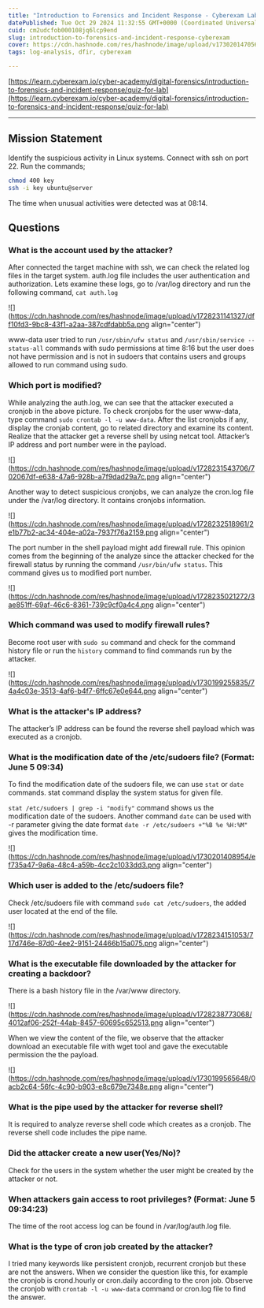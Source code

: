 ```yaml
---
title: "Introduction to Forensics and Incident Response - Cyberexam Lab Writeup"
datePublished: Tue Oct 29 2024 11:32:55 GMT+0000 (Coordinated Universal Time)
cuid: cm2udcfob000108jq6lcp9end
slug: introduction-to-forensics-and-incident-response-cyberexam
cover: https://cdn.hashnode.com/res/hashnode/image/upload/v1730201470562/92d574a4-0a28-44cd-aadc-cfad7e4b50be.png
tags: log-analysis, dfir, cyberexam

---
```


[https://learn.cyberexam.io/cyber-academy/digital-forensics/introduction-to-forensics-and-incident-response/quiz-for-lab](https://learn.cyberexam.io/cyber-academy/digital-forensics/introduction-to-forensics-and-incident-response/quiz-for-lab)

---

## Mission Statement

Identify the suspicious activity in Linux systems. Connect with ssh on port 22. Run the commands;

```bash
chmod 400 key
ssh -i key ubuntu@server
```

The time when unusual activities were detected was at 08:14.

## Questions

### What is the account used by the attacker?

After connected the target machine with ssh, we can check the related log files in the target system. auth.log file includes the user authentication and authorization. Lets examine these logs, go to /var/log directory and run the following command, `cat auth.log`

![](https://cdn.hashnode.com/res/hashnode/image/upload/v1728231141327/dff10fd3-9bc8-43f1-a2aa-387cdfdabb5a.png align="center")

www-data user tried to run `/usr/sbin/ufw status` and `/usr/sbin/service --status-all` commands with sudo permissions at time 8:16 but the user does not have permission and is not in sudoers that contains users and groups allowed to run command using sudo.

### Which port is modified?

While analyzing the auth.log, we can see that the attacker executed a cronjob in the above picture. To check cronjobs for the user www-data, type command `sudo crontab -l -u www-data`. After the list cronjobs if any, display the cronjab content, go to related directory and examine its content. Realize that the attacker get a reverse shell by using netcat tool. Attacker’s IP address and port number were in the payload.

![](https://cdn.hashnode.com/res/hashnode/image/upload/v1728231543706/702067df-e638-47a6-928b-a7f9dad29a7c.png align="center")

Another way to detect suspicious cronjobs, we can analyze the cron.log file under the /var/log directory. It contains cronjobs information.

![](https://cdn.hashnode.com/res/hashnode/image/upload/v1728232518961/2e1b77b2-ac34-404e-a02a-7937f76a2159.png align="center")

The port number in the shell payload might add firewall rule. This opinion comes from the beginning of the analyze since the attacker checked for the firewall status by running the command `/usr/bin/ufw status`. This command gives us to modified port number.

![](https://cdn.hashnode.com/res/hashnode/image/upload/v1728235021272/3ae851ff-69af-46c6-8361-739c9cf0a4c4.png align="center")

### Which command was used to modify firewall rules?

Become root user with `sudo su` command and check for the command history file or run the `history` command to find commands run by the attacker.

![](https://cdn.hashnode.com/res/hashnode/image/upload/v1730199255835/74a4c03e-3513-4af6-b4f7-6ffc67e0e644.png align="center")

### What is the attacker's IP address?

The attacker’s IP address can be found the reverse shell payload which was executed as a cronjob.

### What is the modification date of the /etc/sudoers file? (Format: June 5 09:34)

To find the modification date of the sudoers file, we can use `stat` or `date` commands. stat command display the system status for given file.

`stat /etc/sudoers | grep -i "modify"` command shows us the modification date of the sudoers. Another command `date` can be used with -r parameter giving the date format `date -r /etc/sudoers +"%B %e %H:%M"` gives the modification time.

![](https://cdn.hashnode.com/res/hashnode/image/upload/v1730201408954/ef735a47-9a6a-48c4-a59b-4cc2c1033dd3.png align="center")

### Which user is added to the /etc/sudoers file?

Check /etc/sudoers file with command `sudo cat /etc/sudoers`, the added user located at the end of the file.

![](https://cdn.hashnode.com/res/hashnode/image/upload/v1728234151053/717d746e-87d0-4ee2-9151-24466b15a075.png align="center")

### **What is the executable file downloaded by the attacker for creating a backdoor?**

There is a bash history file in the /var/www directory.

![](https://cdn.hashnode.com/res/hashnode/image/upload/v1728238773068/4012af06-252f-44ab-8457-60695c652513.png align="center")

When we view the content of the file, we observe that the attacker download an executable file with wget tool and gave the executable permission the the payload.

![](https://cdn.hashnode.com/res/hashnode/image/upload/v1730199565648/0acb2c64-56fc-4c90-b903-e8c679e7348e.png align="center")

### **What is the pipe used by the attacker for reverse shell?**

It is required to analyze reverse shell code which creates as a cronjob. The reverse shell code includes the pipe name.

### Did the attacker create a new user(Yes/No)?

Check for the users in the system whether the user might be created by the attacker or not.

### When attackers gain access to root privileges? (Format: June 5 09:34:23)

The time of the root access log can be found in /var/log/auth.log file.

### What is the type of cron job created by the attacker?

I tried many keywords like persistent cronjob, recurrent cronjob but these are not the answers. When we consider the question like this, for example the cronjob is crond.hourly or cron.daily according to the cron job. Observe the cronjob with `crontab -l -u www-data` command or cron.log file to find the answer.